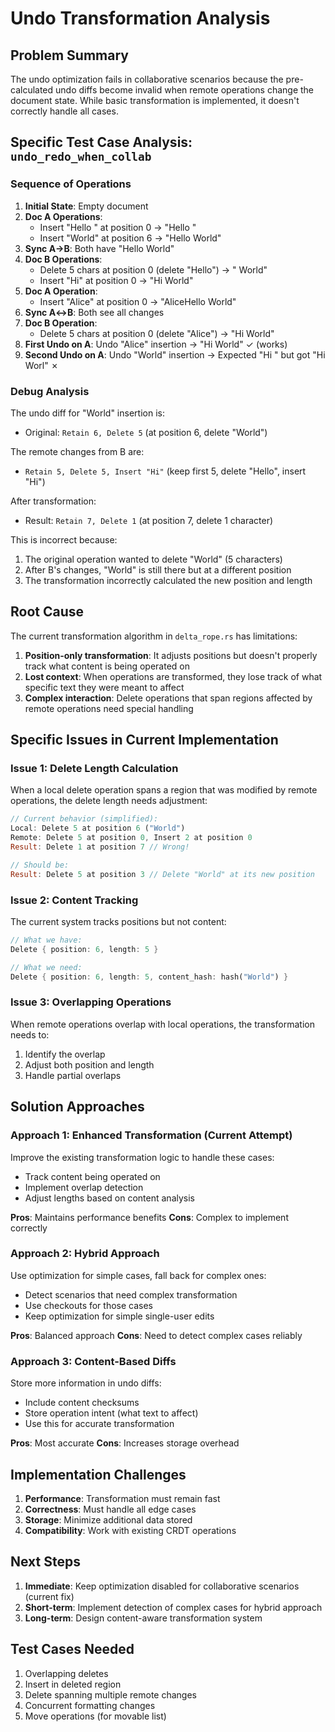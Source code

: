 # Undo Transformation Analysis

## Problem Summary

The undo optimization fails in collaborative scenarios because the pre-calculated undo diffs become invalid when remote operations change the document state. While basic transformation is implemented, it doesn't correctly handle all cases.

## Specific Test Case Analysis: `undo_redo_when_collab`

### Sequence of Operations

1. **Initial State**: Empty document
2. **Doc A Operations**:
   - Insert "Hello " at position 0 → "Hello "
   - Insert "World" at position 6 → "Hello World"
3. **Sync A→B**: Both have "Hello World"
4. **Doc B Operations**:
   - Delete 5 chars at position 0 (delete "Hello") → " World"
   - Insert "Hi" at position 0 → "Hi World"
5. **Doc A Operation**:
   - Insert "Alice" at position 0 → "AliceHello World"
6. **Sync A↔B**: Both see all changes
7. **Doc B Operation**:
   - Delete 5 chars at position 0 (delete "Alice") → "Hi World"
8. **First Undo on A**: Undo "Alice" insertion → "Hi World" ✓ (works)
9. **Second Undo on A**: Undo "World" insertion → Expected "Hi " but got "Hi Worl" ✗

### Debug Analysis

The undo diff for "World" insertion is:
- Original: `Retain 6, Delete 5` (at position 6, delete "World")

The remote changes from B are:
- `Retain 5, Delete 5, Insert "Hi"` (keep first 5, delete "Hello", insert "Hi")

After transformation:
- Result: `Retain 7, Delete 1` (at position 7, delete 1 character)

This is incorrect because:
1. The original operation wanted to delete "World" (5 characters)
2. After B's changes, "World" is still there but at a different position
3. The transformation incorrectly calculated the new position and length

## Root Cause

The current transformation algorithm in `delta_rope.rs` has limitations:

1. **Position-only transformation**: It adjusts positions but doesn't properly track what content is being operated on
2. **Lost context**: When operations are transformed, they lose track of what specific text they were meant to affect
3. **Complex interaction**: Delete operations that span regions affected by remote operations need special handling

## Specific Issues in Current Implementation

### Issue 1: Delete Length Calculation

When a local delete operation spans a region that was modified by remote operations, the delete length needs adjustment:

```rust
// Current behavior (simplified):
Local: Delete 5 at position 6 ("World")
Remote: Delete 5 at position 0, Insert 2 at position 0
Result: Delete 1 at position 7 // Wrong!

// Should be:
Result: Delete 5 at position 3 // Delete "World" at its new position
```

### Issue 2: Content Tracking

The current system tracks positions but not content:

```rust
// What we have:
Delete { position: 6, length: 5 }

// What we need:
Delete { position: 6, length: 5, content_hash: hash("World") }
```

### Issue 3: Overlapping Operations

When remote operations overlap with local operations, the transformation needs to:
1. Identify the overlap
2. Adjust both position and length
3. Handle partial overlaps

## Solution Approaches

### Approach 1: Enhanced Transformation (Current Attempt)

Improve the existing transformation logic to handle these cases:
- Track content being operated on
- Implement overlap detection
- Adjust lengths based on content analysis

**Pros**: Maintains performance benefits
**Cons**: Complex to implement correctly

### Approach 2: Hybrid Approach

Use optimization for simple cases, fall back for complex ones:
- Detect scenarios that need complex transformation
- Use checkouts for those cases
- Keep optimization for simple single-user edits

**Pros**: Balanced approach
**Cons**: Need to detect complex cases reliably

### Approach 3: Content-Based Diffs

Store more information in undo diffs:
- Include content checksums
- Store operation intent (what text to affect)
- Use this for accurate transformation

**Pros**: Most accurate
**Cons**: Increases storage overhead

## Implementation Challenges

1. **Performance**: Transformation must remain fast
2. **Correctness**: Must handle all edge cases
3. **Storage**: Minimize additional data stored
4. **Compatibility**: Work with existing CRDT operations

## Next Steps

1. **Immediate**: Keep optimization disabled for collaborative scenarios (current fix)
2. **Short-term**: Implement detection of complex cases for hybrid approach
3. **Long-term**: Design content-aware transformation system

## Test Cases Needed

1. Overlapping deletes
2. Insert in deleted region
3. Delete spanning multiple remote changes
4. Concurrent formatting changes
5. Move operations (for movable list)